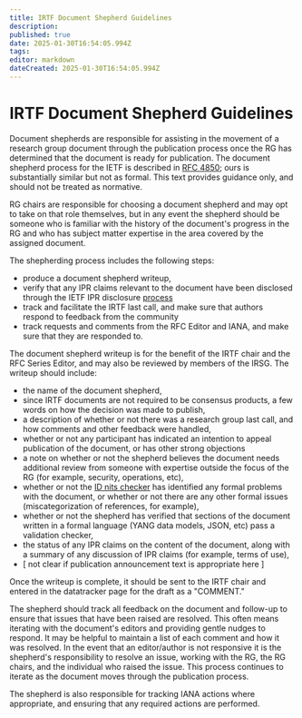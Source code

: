 ```yaml
---
title: IRTF Document Shepherd Guidelines 
description: 
published: true
date: 2025-01-30T16:54:05.994Z
tags: 
editor: markdown
dateCreated: 2025-01-30T16:54:05.994Z
---
```


# IRTF Document Shepherd Guidelines

Document shepherds are responsible for assisting in the movement of a research group document through the publication process once the RG has determined that the document is ready for publication.  The document shepherd process for the IETF is described in [RFC 4850](https://datatracker.ietf.org/doc/rfc4858/); ours is substantially similar but not as formal.  This text provides guidance only, and should not be treated as normative.

RG chairs are responsible for choosing a document shepherd and may opt to take on that role themselves, but in any event the shepherd should be someone who is familiar with the history of the document's progress in the RG and who has subject matter expertise in the area covered by the assigned document.

The shepherding process includes the following steps:
- produce a document shepherd writeup,
- verify that any IPR claims relevant to the document have been disclosed through the IETF IPR disclosure [process](https://datatracker.ietf.org/ipr/) 
- track and facilitate the IRTF last call, and make sure that authors respond to feedback from the community
- track requests and comments from the RFC Editor and IANA, and make sure that they are responded to.

The document shepherd writeup is for the benefit of the IRTF chair and the RFC Series Editor, and may also be reviewed by members of the IRSG.  The writeup should include:
- the name of the document shepherd,
- since IRTF documents are not required to be consensus products, a few words on how the decision was made to publish,
- a description of whether or not there was a research group last call, and how comments and other feedback were handled,
- whether or not any participant has indicated an intention to appeal publication of the document, or has other strong objections
- a note on whether or not the shepherd believes the document needs additional review from someone with expertise outside the focus of the RG (for example, security, operations, etc),
- whether or not the [ID nits checker](https://github.com/ietf-tools/idnits?tab=readme-ov-file) has identified any formal problems with the document, or whether or not there are any other formal issues (miscategorization of references, for example),
- whether or not the shepherd has verified that sections of the document written in a formal language (YANG data models, JSON, etc) pass a validation checker,
- the status of any IPR claims on the content of the document, along with a summary of any discussion of IPR claims (for example, terms of use),
- [ not clear if publication announcement text is appropriate here ]

Once the writeup is complete, it should be sent to the IRTF chair and entered in the datatracker page for the draft as a "COMMENT."

The shepherd should track all feedback on the document and follow-up to ensure that issues that have been raised are resolved.  This often means iterating with the document's editors and providing gentle nudges to respond.  It may be helpful to maintain a list of each comment and how it was resolved.  In the event that an editor/author is not responsive it is the shepherd's responsibility to resolve an issue, working with the RG, the RG chairs, and the individual who raised the issue.  This process continues to iterate as the document moves through the publication process.

The shepherd is also responsible for tracking IANA actions where appropriate, and ensuring that any required actions are performed.